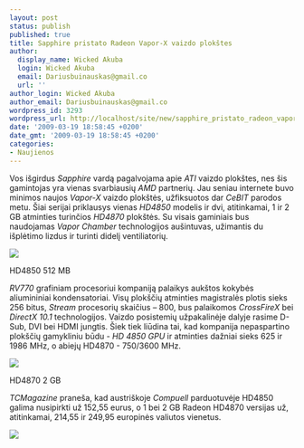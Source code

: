 ```yaml
---
layout: post
status: publish
published: true
title: Sapphire pristato Radeon Vapor-X vaizdo plokštes
author:
  display_name: Wicked Akuba
  login: Wicked Akuba
  email: Dariusbuinauskas@gmail.co
  url: ''
author_login: Wicked Akuba
author_email: Dariusbuinauskas@gmail.co
wordpress_id: 3293
wordpress_url: http://localhost/site/new/sapphire_pristato_radeon_vaporx_vaizdo_plokstes/
date: '2009-03-19 18:58:45 +0200'
date_gmt: '2009-03-19 18:58:45 +0200'
categories:
- Naujienos
---
```

<p>Vos išgirdus <i>Sapphire </i>vardą pagalvojama apie <i>ATI </i>vaizdo plokštes, nes šis gamintojas yra vienas svarbiausių <i>AMD </i>partnerių. Jau seniau internete buvo minimos naujos <i>Vapor-X</i> vaizdo plokštės, užfiksuotos dar <i>CeBIT </i>parodos metu. Šiai serijai priklausys vienas <i>HD4850</i> modelis ir dvi, atitinkamai, 1 ir 2 GB atminties turinčios <i>HD4870</i> plokštės. Su visais gaminiais bus naudojamas <i>Vapor Chamber </i>technologijos aušintuvas, užimantis du išplėtimo lizdus ir turinti didelį ventiliatorių.</p>
<p><img src="http://akuba.technews.lt/Radeon_HD_4850_Vapor-X.jpg" /></p>
<p><span class="saltinis">HD4850 512 MB</span></p>
<p><i>RV770 </i>grafiniam procesoriui kompaniją palaikys aukštos kokybės aliumininiai kondensatoriai. Visų plokščių atminties magistralės plotis sieks 256 bitus, <i>Stream </i>procesorių skaičius – 800, bus palaikomos <i>CrossFireX </i>bei <i>DirectX 10.1 </i>technologijos. Vaizdo posistemių užpakalinėje dalyje rasime D-Sub, DVI bei HDMI jungtis. Šiek tiek liūdina tai, kad kompanija nepaspartino plokščių gamykliniu būdu - <i>HD 4850 GPU </i>ir atminties dažniai sieks 625 ir 1986 MHz, o abiejų HD4870 - 750/3600 MHz.</p>
<p><img src="http://akuba.technews.lt/Radeon_HD_4870_Vapor-X.jpg" /></p>
<p><span class="saltinis">HD4870 2 GB</span></p>
<p><i>TCMagazine </i>praneša, kad austriškoje <i>Compuell </i>parduotuvėje HD4850 galima nusipirkti už 152,55 eurus, o 1 bei 2 GB Radeon HD4870 versijas už, atitinkamai, 214,55 ir 249,95 europinės valiutos vienetus.</p>
<p><img src="http://akuba.technews.lt/Vapor_Chamber.jpg" /></p>
